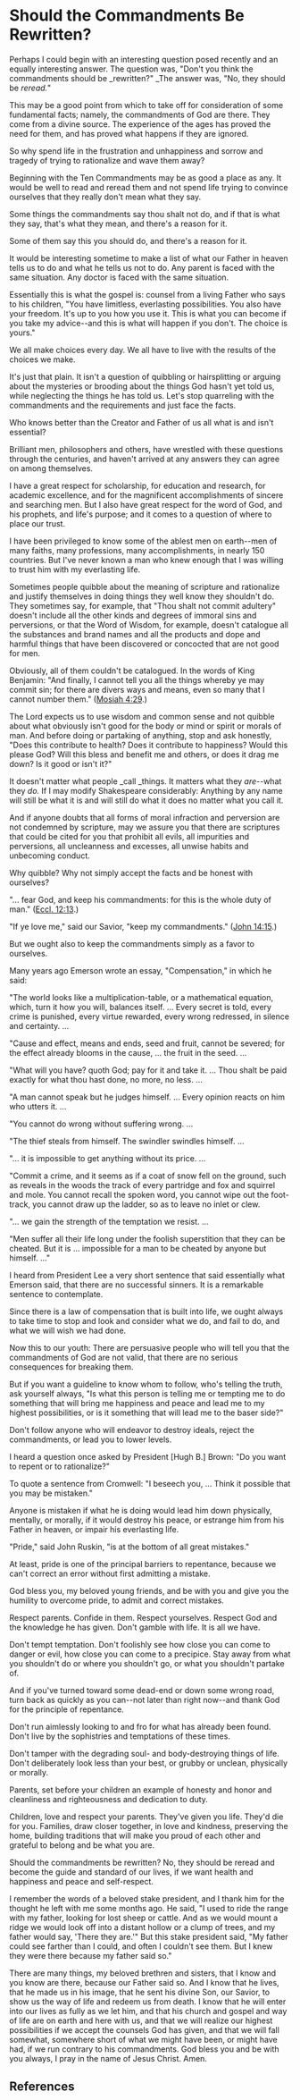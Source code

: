 # Should the Commandments Be Rewritten?

Perhaps I could begin with an interesting question posed recently and an
equally interesting answer. The question was, "Don't you think the
commandments should be _rewritten?" _The answer was, "No, they should be
_reread._"

This may be a good point from which to take off for consideration of some
fundamental facts; namely, the commandments of God are there. They come from a
divine source. The experience of the ages has proved the need for them, and
has proved what happens if they are ignored.

So why spend life in the frustration and unhappiness and sorrow and tragedy of
trying to rationalize and wave them away?

Beginning with the Ten Commandments may be as good a place as any. It would be
well to read and reread them and not spend life trying to convince ourselves
that they really don't mean what they say.

Some things the commandments say thou shalt not do, and if that is what they
say, that's what they mean, and there's a reason for it.

Some of them say this you should do, and there's a reason for it.

It would be interesting sometime to make a list of what our Father in heaven
tells us to do and what he tells us not to do. Any parent is faced with the
same situation. Any doctor is faced with the same situation.

Essentially this is what the gospel is: counsel from a living Father who says
to his children, "You have limitless, everlasting possibilities. You also have
your freedom. It's up to you how you use it. This is what you can become if
you take my advice--and this is what will happen if you don't. The choice is
yours."

We all make choices every day. We all have to live with the results of the
choices we make.

It's just that plain. It isn't a question of quibbling or hairsplitting or
arguing about the mysteries or brooding about the things God hasn't yet told
us, while neglecting the things he has told us. Let's stop quarreling with the
commandments and the requirements and just face the facts.

Who knows better than the Creator and Father of us all what is and isn't
essential?

Brilliant men, philosophers and others, have wrestled with these questions
through the centuries, and haven't arrived at any answers they can agree on
among themselves.

I have a great respect for scholarship, for education and research, for
academic excellence, and for the magnificent accomplishments of sincere and
searching men. But I also have great respect for the word of God, and his
prophets, and life's purpose; and it comes to a question of where to place our
trust.

I have been privileged to know some of the ablest men on earth--men of many
faiths, many professions, many accomplishments, in nearly 150 countries. But
I've never known a man who knew enough that I was willing to trust him with my
everlasting life.

Sometimes people quibble about the meaning of scripture and rationalize and
justify themselves in doing things they well know they shouldn't do. They
sometimes say, for example, that "Thou shalt not commit adultery" doesn't
include all the other kinds and degrees of immoral sins and perversions, or
that the Word of Wisdom, for example, doesn't catalogue all the substances and
brand names and all the products and dope and harmful things that have been
discovered or concocted that are not good for men.

Obviously, all of them couldn't be catalogued. In the words of King Benjamin:
"And finally, I cannot tell you all the things whereby ye may commit sin; for
there are divers ways and means, even so many that I cannot number them."
([Mosiah 4:29](/scriptures/bofm/mosiah/4.29?lang=eng#28).)

The Lord expects us to use wisdom and common sense and not quibble about what
obviously isn't good for the body or mind or spirit or morals of man. And
before doing or partaking of anything, stop and ask honestly, "Does this
contribute to health? Does it contribute to happiness? Would this please God?
Will this bless and benefit me and others, or does it drag me down? Is it good
or isn't it?"

It doesn't matter what people _call _things. It matters what they _are_--what
they _do._ If I may modify Shakespeare considerably: Anything by any name will
still be what it is and will still do what it does no matter what you call it.

And if anyone doubts that all forms of moral infraction and perversion are not
condemned by scripture, may we assure you that there are scriptures that could
be cited for you that prohibit all evils, all impurities and perversions, all
uncleanness and excesses, all unwise habits and unbecoming conduct.

Why quibble? Why not simply accept the facts and be honest with ourselves?

"... fear God, and keep his commandments: for this is the whole duty of man."
([Eccl. 12:13](/scriptures/ot/eccl/12.13?lang=eng#12).)

"If ye love me," said our Savior, "keep my commandments." ([John
14:15](/scriptures/nt/john/14.15?lang=eng#14).)

But we ought also to keep the commandments simply as a favor to ourselves.

Many years ago Emerson wrote an essay, "Compensation," in which he said:

"The world looks like a multiplication-table, or a mathematical equation,
which, turn it how you will, balances itself. ... Every secret is told, every
crime is punished, every virtue rewarded, every wrong redressed, in silence
and certainty. ...

"Cause and effect, means and ends, seed and fruit, cannot be severed; for the
effect already blooms in the cause, ... the fruit in the seed. ...

"What will you have? quoth God; pay for it and take it. ... Thou shalt be paid
exactly for what thou hast done, no more, no less. ...

"A man cannot speak but he judges himself. ... Every opinion reacts on him who
utters it. ...

"You cannot do wrong without suffering wrong. ...

"The thief steals from himself. The swindler swindles himself. ...

"... it is impossible to get anything without its price. ...

"Commit a crime, and it seems as if a coat of snow fell on the ground, such as
reveals in the woods the track of every partridge and fox and squirrel and
mole. You cannot recall the spoken word, you cannot wipe out the foot-track,
you cannot draw up the ladder, so as to leave no inlet or clew.

"... we gain the strength of the temptation we resist. ...

"Men suffer all their life long under the foolish superstition that they can
be cheated. But it is ... impossible for a man to be cheated by anyone but
himself. ..."

I heard from President Lee a very short sentence that said essentially what
Emerson said, that there are no successful sinners. It is a remarkable
sentence to contemplate.

Since there is a law of compensation that is built into life, we ought always
to take time to stop and look and consider what we do, and fail to do, and
what we will wish we had done.

Now this to our youth: There are persuasive people who will tell you that the
commandments of God are not valid, that there are no serious consequences for
breaking them.

But if you want a guideline to know whom to follow, who's telling the truth,
ask yourself always, "Is what this person is telling me or tempting me to do
something that will bring me happiness and peace and lead me to my highest
possibilities, or is it something that will lead me to the baser side?"

Don't follow anyone who will endeavor to destroy ideals, reject the
commandments, or lead you to lower levels.

I heard a question once asked by President [Hugh B.] Brown: "Do you want to
repent or to rationalize?"

To quote a sentence from Cromwell: "I beseech you, ... Think it possible that
you may be mistaken."

Anyone is mistaken if what he is doing would lead him down physically,
mentally, or morally, if it would destroy his peace, or estrange him from his
Father in heaven, or impair his everlasting life.

"Pride," said John Ruskin, "is at the bottom of all great mistakes."

At least, pride is one of the principal barriers to repentance, because we
can't correct an error without first admitting a mistake.

God bless you, my beloved young friends, and be with you and give you the
humility to overcome pride, to admit and correct mistakes.

Respect parents. Confide in them. Respect yourselves. Respect God and the
knowledge he has given. Don't gamble with life. It is all we have.

Don't tempt temptation. Don't foolishly see how close you can come to danger
or evil, how close you can come to a precipice. Stay away from what you
shouldn't do or where you shouldn't go, or what you shouldn't partake of.

And if you've turned toward some dead-end or down some wrong road, turn back
as quickly as you can--not later than right now--and thank God for the
principle of repentance.

Don't run aimlessly looking to and fro for what has already been found. Don't
live by the sophistries and temptations of these times.

Don't tamper with the degrading soul- and body-destroying things of life.
Don't deliberately look less than your best, or grubby or unclean, physically
or morally.

Parents, set before your children an example of honesty and honor and
cleanliness and righteousness and dedication to duty.

Children, love and respect your parents. They've given you life. They'd die
for you. Families, draw closer together, in love and kindness, preserving the
home, building traditions that will make you proud of each other and grateful
to belong and be what you are.

Should the commandments be rewritten? No, they should be reread and become the
guide and standard of our lives, if we want health and happiness and peace and
self-respect.

I remember the words of a beloved stake president, and I thank him for the
thought he left with me some months ago. He said, "I used to ride the range
with my father, looking for lost sheep or cattle. And as we would mount a
ridge we would look off into a distant hollow or a clump of trees, and my
father would say, 'There they are.'" But this stake president said, "My father
could see farther than I could, and often I couldn't see them. But I knew they
were there because my father said so."

There are many things, my beloved brethren and sisters, that I know and you
know are there, because our Father said so. And I know that he lives, that he
made us in his image, that he sent his divine Son, our Savior, to show us the
way of life and redeem us from death. I know that he will enter into our lives
as fully as we let him, and that his church and gospel and way of life are on
earth and here with us, and that we will realize our highest possibilities if
we accept the counsels God has given, and that we will fall somewhat,
somewhere short of what we might have been, or might have had, if we run
contrary to his commandments. God bless you and be with you always, I pray in
the name of Jesus Christ. Amen.

## References

